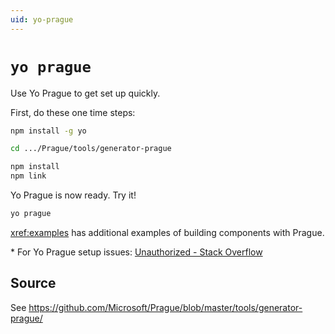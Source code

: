 ```yaml
---
uid: yo-prague
---
```


# `yo prague`

Use Yo Prague to get set up quickly.

First, do these one time steps:

````bash
npm install -g yo

cd .../Prague/tools/generator-prague

npm install
npm link
````

Yo Prague is now ready. Try it!

````bash
yo prague
````

<xref:examples> has additional examples of building components with Prague.

\* For Yo Prague setup issues: [Unauthorized - Stack Overflow](https://stackoverflow.microsoft.com/questions/137930/npm-install-fails-with-auth-issues/137931#137931)

## Source

See <https://github.com/Microsoft/Prague/blob/master/tools/generator-prague/>
